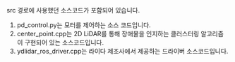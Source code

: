 src 경로에 사용했던 소스코드가 포함되어 있습니다.
1. pd_control.py는 모터를 제어하는 소스 코드입니다.
2. center_point.cpp는 2D LiDAR를 통해 장애물을 인지하는 클러스터링 알고리즘이 구현되어 있는 소스코드입니다.
3. ydlidar_ros_driver.cpp는 라이다 제조사에서 제공하는 드라이버 소스코드입니다.

